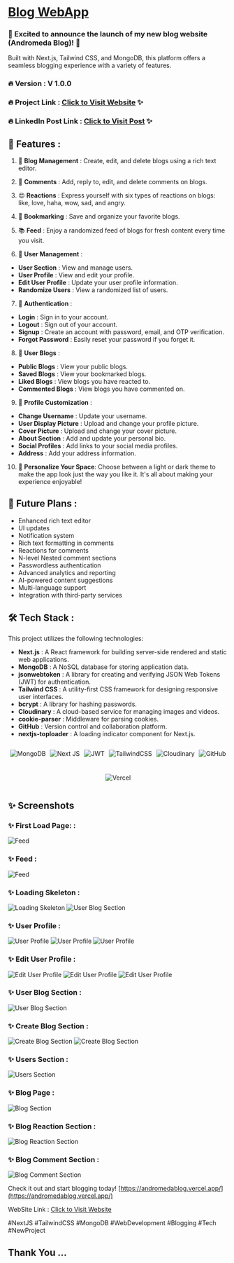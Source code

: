 # [Blog WebApp](https://andromedablog.vercel.app/)


### 🚀 Excited to announce the launch of my new blog website (Andromeda Blog)! 🎉

Built with Next.js, Tailwind CSS, and MongoDB, this platform offers a seamless blogging experience with a variety of features.

### 🔥 Version : V 1.0.0

### 🔥 Project Link : [Click to Visit Website](https://andromedablog.vercel.app/) ✨
### 🔥 LinkedIn Post Link : [Click to Visit Post](https://www.linkedin.com/posts/soumojit-shome_nextjs-tailwindcss-mongodb-activity-7215268780577292288-FfeR) ✨

## 🎉 Features :

1. 📝  **Blog Management** : Create, edit, and delete blogs using a rich text editor.

2. 💬  **Comments** : Add, reply to, edit, and delete comments on blogs.

3. 😍  **Reactions** : Express yourself with six types of reactions on blogs: like, love, haha, wow, sad, and angry.

4. 🔖  **Bookmarking** : Save and organize your favorite blogs.

5. 📚  **Feed** : Enjoy a randomized feed of blogs for fresh content every time you visit.

6. 👥  **User Management** :

* **User Section** : View and manage users.
* **User Profile** : View and edit your profile.
* **Edit User Profile** : Update your user profile information.
* **Randomize Users** : View a randomized list of users.

7. 🔐  **Authentication** :

* **Login** : Sign in to your account.
* **Logout** : Sign out of your account.
* **Signup** : Create an account with password, email, and OTP verification.
* **Forgot Password** : Easily reset your password if you forget it.

8. 📝  **User Blogs** :

* **Public Blogs** : View your public blogs.
* **Saved Blogs** : View your bookmarked blogs.
* **Liked Blogs** : View blogs you have reacted to.
* **Commented Blogs** : View blogs you have commented on.

9. 🌟  **Profile Customization** :

* **Change Username** : Update your username.
* **User Display Picture** : Upload and change your profile picture.
* **Cover Picture** : Upload and change your cover picture.
* **About Section** : Add and update your personal bio.
* **Social Profiles** : Add links to your social media profiles.
* **Address** : Add your address information.

10. 🎨 **Personalize Your Space**: Choose between a light or dark theme to make the app look just the way you like it. It's all about making your experience enjoyable!

## 🔮 Future Plans :

* Enhanced rich text editor
* UI updates
* Notification system
* Rich text formatting in comments
* Reactions for comments
* N-level Nested comment sections
* Passwordless authentication
* Advanced analytics and reporting
* AI-powered content suggestions
* Multi-language support
* Integration with third-party services

## 🛠️ Tech Stack :

This project utilizes the following technologies:

* **Next.js** : A React framework for building server-side rendered and static web applications.
* **MongoDB** : A NoSQL database for storing application data.
* **jsonwebtoken** : A library for creating and verifying JSON Web Tokens (JWT) for authentication.
* **Tailwind CSS** : A utility-first CSS framework for designing responsive user interfaces.
* **bcrypt** : A library for hashing passwords.
* **Cloudinary** : A cloud-based service for managing images and videos.
* **cookie-parser** : Middleware for parsing cookies.
* **GitHub** : Version control and collaboration platform.
* **nextjs-toploader** : A loading indicator component for Next.js.


<div style="display: flex; justify-content: center; flex-wrap: wrap; gap: 10px;">

![MongoDB](/assets/badge/mongodb-badge.svg) 


![Next JS](/assets/badge/nextjs-badge.svg) 


![JWT](/assets/badge/jwt-badge.svg) 

![TailwindCSS](/assets/badge/tailwindcss-badge.svg) 

![Cloudinary](/assets/badge/cloudinary-badge.svg)

![GitHub](/assets/badge/github-badge.svg) 

![Vercel](/assets/badge/vercel-badge.svg)

</div>


## ✨ Screenshots

### ✨ First Load Page: :
![Feed](./assets/newVersion/blog-webapp0.png)

### ✨ Feed :
![Feed](./assets/newVersion/blog-webapp1.png)

### ✨ Loading Skeleton :
![Loading Skeleton](./assets/newVersion/blog-webapp2.png)
![User Blog Section](./assets/newVersion/blog-webapp10.png)

### ✨ User Profile :
![User Profile](./assets/newVersion/blog-webapp3.png)
![User Profile](./assets/newVersion/blog-webapp4.png)
![User Profile](./assets/newVersion/blog-webapp5.png)


### ✨ Edit User Profile :
![Edit User Profile](./assets/newVersion/blog-webapp6.png)
![Edit User Profile](./assets/newVersion/blog-webapp7.png)
![Edit User Profile](./assets/newVersion/blog-webapp8.png)


### ✨ User Blog Section :
![User Blog Section](./assets/newVersion/blog-webapp9.png)

### ✨ Create Blog Section :
![Create Blog Section](./assets/newVersion/blog-webapp11.png)
![Create Blog Section](./assets/newVersion/blog-webapp12.png)

### ✨ Users Section :
![Users Section](./assets/newVersion/blog-webapp13.png)

### ✨ Blog Page :
![Blog Section](./assets/newVersion/blog-webapp15.png)

### ✨ Blog Reaction Section :
![Blog Reaction Section](./assets/newVersion/blog-webapp16.png)

### ✨ Blog Comment Section :
![Blog Comment Section](./assets/newVersion/blog-webapp17.png)



Check it out and start blogging today! [https://andromedablog.vercel.app/](https://andromedablog.vercel.app/)

WebSite Link : [Click to Visit Website](https://andromedablog.vercel.app/)

#NextJS #TailwindCSS #MongoDB #WebDevelopment #Blogging #Tech #NewProject


## Thank You ...